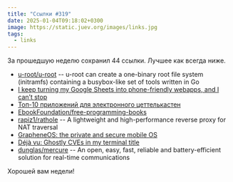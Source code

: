 ```yaml
---
title: "Ссылки #319"
date: 2025-01-04T09:18:02+0300
image: https://static.juev.org/images/links.jpg
tags: 
  - links
---
```


За прошедшую неделю сохранил 44 ссылки. Лучшее как всегда ниже.

- [u-root/u-root](https://github.com/u-root/u-root) -- u-root can create a one-binary root file system (initramfs) containing a busybox-like set of tools written in Go
- [I keep turning my Google Sheets into phone-friendly webapps, and I can’t stop](https://arstechnica.com/gadgets/2024/12/making-tiny-no-code-webapps-out-of-spreadsheets-is-a-weirdly-fulfilling-hobby/)
- [Топ-10 приложений для электронного цеттелькастен](https://fedorovpishet.ru/zettelkasten-apps/)
- [EbookFoundation/free-programming-books](https://github.com/EbookFoundation/free-programming-books)
- [rapiz1/rathole](https://github.com/rapiz1/rathole) -- A lightweight and high-performance reverse proxy for NAT traversal
- [GrapheneOS: the private and secure mobile OS](https://grapheneos.org/)
- [Déjà vu: Ghostly CVEs in my terminal title](https://dgl.cx/2024/12/ghostty-terminal-title)
- [dunglas/mercure](https://github.com/dunglas/mercure) -- An open, easy, fast, reliable and battery-efficient solution for real-time communications

Хорошей вам недели!
